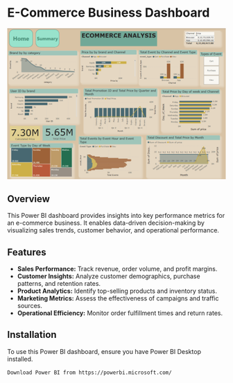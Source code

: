 # E-Commerce Business Dashboard

![Dashboard](Images/Dashboard.png)

## Overview

This Power BI dashboard provides insights into key performance metrics for an e-commerce business. It enables data-driven decision-making by visualizing sales trends, customer behavior, and operational performance.

## Features

- **Sales Performance:** Track revenue, order volume, and profit margins.
- **Customer Insights:** Analyze customer demographics, purchase patterns, and retention rates.
- **Product Analytics:** Identify top-selling products and inventory status.
- **Marketing Metrics:** Assess the effectiveness of campaigns and traffic sources.
- **Operational Efficiency:** Monitor order fulfillment times and return rates.

## Installation

To use this Power BI dashboard, ensure you have Power BI Desktop installed.

```bash
Download Power BI from https://powerbi.microsoft.com/
